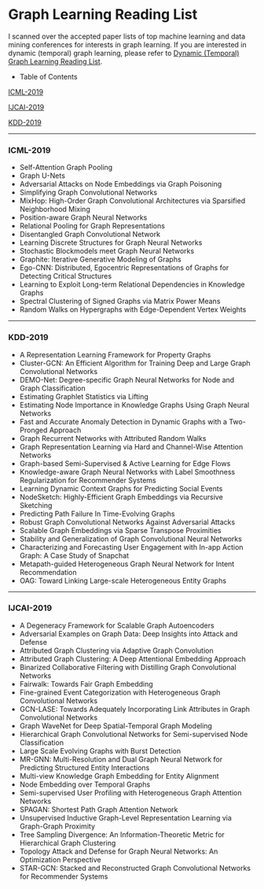 # Graph Learning Reading List

I scanned over the accepted paper lists of top machine learning and data mining conferences for interests in graph learning. If you are interested in dynamic (temporal) graph learning, please refer to [Dynamic (Temporal) Graph Learning Reading List](https://github.com/doujiang-zheng/Dynamic-Temporal-Graph-Learning-Reading-List).
- Table of Contents

[ICML-2019](#icml-2019)

[IJCAI-2019](#ijcai-2019)

[KDD-2019](#kdd-2019)

---

### ICML-2019
- Self-Attention Graph Pooling
- Graph U-Nets
-  Adversarial Attacks on Node Embeddings via Graph Poisoning
-  Simplifying Graph Convolutional Networks
-  MixHop: High-Order Graph Convolutional Architectures via Sparsified Neighborhood Mixing
-  Position-aware Graph Neural Networks
-  Relational Pooling for Graph Representations
-  Disentangled Graph Convolutional Network
-  Learning Discrete Structures for Graph Neural Networks
-  Stochastic Blockmodels meet Graph Neural Networks
-  Graphite: Iterative Generative Modeling of Graphs
-  Ego-CNN: Distributed, Egocentric Representations of Graphs for Detecting Critical Structures
-  Learning to Exploit Long-term Relational Dependencies in Knowledge Graphs
-  Spectral Clustering of Signed Graphs via Matrix Power Means
-  Random Walks on Hypergraphs with Edge-Dependent Vertex Weights

---
### KDD-2019
-  A Representation Learning Framework for Property Graphs
-  Cluster-GCN: An Efficient Algorithm for Training Deep and Large Graph Convolutional Networks
-  DEMO-Net: Degree-specific Graph Neural Networks for Node and Graph Classification
-  Estimating Graphlet Statistics via Lifting
-  Estimating Node Importance in Knowledge Graphs Using Graph Neural Networks
-  Fast and Accurate Anomaly Detection in Dynamic Graphs with a Two-Pronged Approach
-  Graph Recurrent Networks with Attributed Random Walks
-  Graph Representation Learning via Hard and Channel-Wise Attention Networks
-  Graph-based Semi-Supervised & Active Learning for Edge Flows
-  Knowledge-aware Graph Neural Networks with Label Smoothness Regularization for Recommender Systems
-  Learning Dynamic Context Graphs for Predicting Social Events
-  NodeSketch: Highly-Efficient Graph Embeddings via Recursive Sketching
-  Predicting Path Failure In Time-Evolving Graphs
-  Robust Graph Convolutional Networks Against Adversarial Attacks
-  Scalable Graph Embeddings via Sparse Transpose Proximities
-  Stability and Generalization of Graph Convolutional Neural Networks
-  Characterizing and Forecasting User Engagement with In-app Action Graph: A Case Study of Snapchat
-  Metapath-guided Heterogeneous Graph Neural Network for Intent Recommendation
-  OAG: Toward Linking Large-scale Heterogeneous Entity Graphs

---
### IJCAI-2019
-  A Degeneracy Framework for Scalable Graph Autoencoders
-  Adversarial Examples on Graph Data: Deep Insights into Attack and Defense
-  Attributed Graph Clustering via Adaptive Graph Convolution
-  Attributed Graph Clustering: A Deep Attentional Embedding Approach
-  Binarized Collaborative Filtering with Distilling Graph Convolutional Networks
-  Fairwalk: Towards Fair Graph Embedding
-  Fine-grained Event Categorization with Heterogeneous Graph Convolutional Networks
-  GCN-LASE: Towards Adequately Incorporating Link Attributes in Graph Convolutional Networks
-  Graph WaveNet for Deep Spatial-Temporal Graph Modeling
-  Hierarchical Graph Convolutional Networks for Semi-supervised Node Classification
-  Large Scale Evolving Graphs with Burst Detection
-  MR-GNN: Multi-Resolution and Dual Graph Neural Network for Predicting Structured Entity Interactions
-  Multi-view Knowledge Graph Embedding for Entity Alignment
-  Node Embedding over Temporal Graphs
-  Semi-supervised User Profiling with Heterogeneous Graph Attention Networks
-  SPAGAN: Shortest Path Graph Attention Network
-  Unsupervised Inductive Graph-Level Representation Learning via Graph-Graph Proximity
-  Tree Sampling Divergence: An Information-Theoretic Metric for Hierarchical Graph Clustering
-  Topology Attack and Defense for Graph Neural Networks: An Optimization Perspective
-  STAR-GCN: Stacked and Reconstructed Graph Convolutional Networks for Recommender Systems
